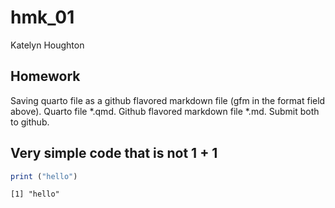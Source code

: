 hmk_01
================
Katelyn Houghton

## Homework

Saving quarto file as a github flavored markdown file (gfm in the format
field above). Quarto file \*.qmd. Github flavored markdown file \*.md.
Submit both to github.

## Very simple code that is not 1 + 1

``` r
print ("hello")
```

    [1] "hello"
